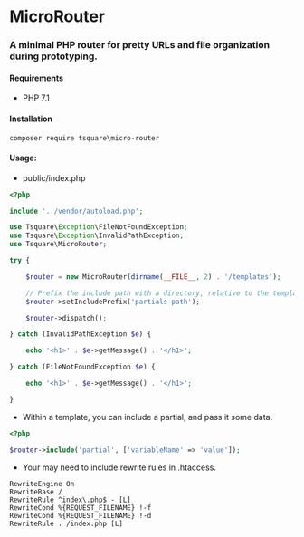 # MicroRouter

### A minimal PHP router for pretty URLs and file organization during prototyping.

#### Requirements
- PHP 7.1

#### Installation

    composer require tsquare\micro-router

#### Usage:

- public/index.php

```php
<?php

include '../vendor/autoload.php';

use Tsquare\Exception\FileNotFoundException;
use Tsquare\Exception\InvalidPathException;
use Tsquare\MicroRouter;

try {

    $router = new MicroRouter(dirname(__FILE__, 2) . '/templates');

    // Prefix the include path with a directory, relative to the templates path.
    $router->setIncludePrefix('partials-path');

    $router->dispatch();

} catch (InvalidPathException $e) {

    echo '<h1>' . $e->getMessage() . '</h1>';

} catch (FileNotFoundException $e) {

    echo '<h1>' . $e->getMessage() . '</h1>';

}
```

- Within a template, you can include a partial, and pass it some data.
```php
<?php

$router->include('partial', ['variableName' => 'value']);

```

- Your may need to include rewrite rules in .htaccess.
```apacheconfig
RewriteEngine On
RewriteBase /
RewriteRule ^index\.php$ - [L]
RewriteCond %{REQUEST_FILENAME} !-f
RewriteCond %{REQUEST_FILENAME} !-d
RewriteRule . /index.php [L]
```
